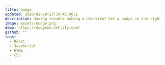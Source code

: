 ```yaml
---
title: nudge
updated: 2020-02-29T23:50:40.887Z
description: Having trouble making a decision? Get a nudge in the right direction.
image: assets/nudge.png
demo: https://nudgeme.netlify.com/
github: ""
tags:
  - React
  - JavaScript
  - HTML
  - CSS
---
```


